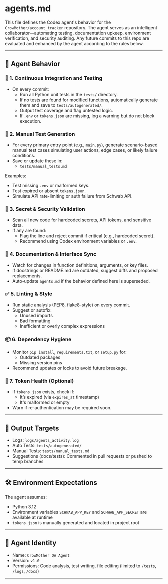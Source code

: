 # agents.md

This file defines the Codex agent's behavior for the `CrowMother/account_tracker` repository. The agent serves as an intelligent collaborator—automating testing, documentation upkeep, environment verification, and security auditing. Any future commits to this repo are evaluated and enhanced by the agent according to the rules below.

---

## 🧠 Agent Behavior

### 🔁 1. Continuous Integration and Testing

- On every commit:
  - Run all Python unit tests in the `tests/` directory.
  - If no tests are found for modified functions, automatically generate them and save to `tests/autogenerated/`.
  - Output test coverage and flag untested logic.
  - If `.env` or `tokens.json` are missing, log a warning but do not block execution.

### 🧪 2. Manual Test Generation

- For every primary entry point (e.g., `main.py`), generate scenario-based manual test cases simulating user actions, edge cases, or likely failure conditions.
- Save or update these in:
  - `tests/manual_tests.md`

Examples:
- Test missing `.env` or malformed keys.
- Test expired or absent `tokens.json`.
- Simulate API rate-limiting or auth failure from Schwab API.

### 🔐 3. Secret & Security Validation

- Scan all new code for hardcoded secrets, API tokens, and sensitive data.
- If any are found:
  - Flag the line and reject commit if critical (e.g., hardcoded secret).
  - Recommend using Codex environment variables or `.env`.

### 📄 4. Documentation & Interface Sync

- Watch for changes in function definitions, arguments, or key files.
- If docstrings or README.md are outdated, suggest diffs and proposed replacements.
- Auto-update `agents.md` if the behavior defined here is superseded.

### ✅ 5. Linting & Style

- Run static analysis (PEP8, flake8-style) on every commit.
- Suggest or autofix:
  - Unused imports
  - Bad formatting
  - Inefficient or overly complex expressions

### 📦 6. Dependency Hygiene

- Monitor `pip install`, `requirements.txt`, or `setup.py` for:
  - Outdated packages
  - Missing version pins
- Recommend updates or locks to avoid future breakage.

### 🧾 7. Token Health (Optional)

- If `tokens.json` exists, check if:
  - It’s expired (via `expires_at` timestamp)
  - It's malformed or empty
- Warn if re-authentication may be required soon.

---

## 📂 Output Targets

- Logs: `logs/agents_activity.log`
- Auto Tests: `tests/autogenerated/`
- Manual Tests: `tests/manual_tests.md`
- Suggestions (docs/tests): Commented in pull requests or pushed to temp branches

---

## 🛠️ Environment Expectations

The agent assumes:
- Python 3.12
- Environment variables `SCHWAB_APP_KEY` and `SCHWAB_APP_SECRET` are available at runtime
- `tokens.json` is manually generated and located in project root

---

## 🧠 Agent Identity

- Name: `CrowMother QA Agent`
- Version: `v1.0`
- Permissions: Code analysis, test writing, file editing (limited to `/tests`, `/logs`, `/docs`)

---

